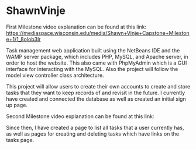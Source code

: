# ShawnVinje

First Milestone video explanation can be found at this link: https://mediaspace.wisconsin.edu/media/Shawn+Vinje+Capstone+Milestone+1/1_8olob3lr

Task management web application built using the NetBeans IDE and the WAMP server package, which includes PHP, MySQL, and Apache server, in order to host the website.
This also came with PhpMyAdmin which is a GUI interface for interacting with the MySQL.
Also the project will follow the model view controller class architecture.

This project will allow users to create their own accounts to create and store tasks that they want to keep records of and revisit in the future.
I currently have created and connected the database as well as created an initial sign up page.

Second Milestone video explanation can be found at this link:

Since then, I have created a page to list all tasks that a user currently has, as well as pages for creating and deleting tasks which have links on the tasks page.


